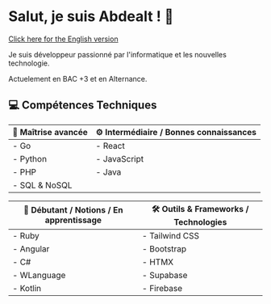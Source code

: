 # Salut, je suis Abdealt ! 👋
[Click here for the English version](README-en.md)

Je suis développeur passionné par l'informatique et les nouvelles technologie.

Actuelement en BAC +3 et en Alternance.

## 💻 Compétences Techniques

| 🚀 Maîtrise avancée              | ⚙️ Intermédiaire / Bonnes connaissances    |
|-----------------------------------|--------------------------------------------|
| - Go                              | - React                                    |
| - Python                          | - JavaScript                               |
| - PHP                             | - Java                                     |
| - SQL & NoSQL                     |                                            |

| 🌱 Débutant / Notions / En apprentissage | 🛠️ Outils & Frameworks / Technologies |
|-------------------------------------------|---------------------------------------|
| - Ruby                                   | - Tailwind CSS                         |
| - Angular                                | - Bootstrap                            |
| - C#                                     | - HTMX                                 |
| - WLanguage                              | - Supabase                             |
| - Kotlin                                 | - Firebase                                 
